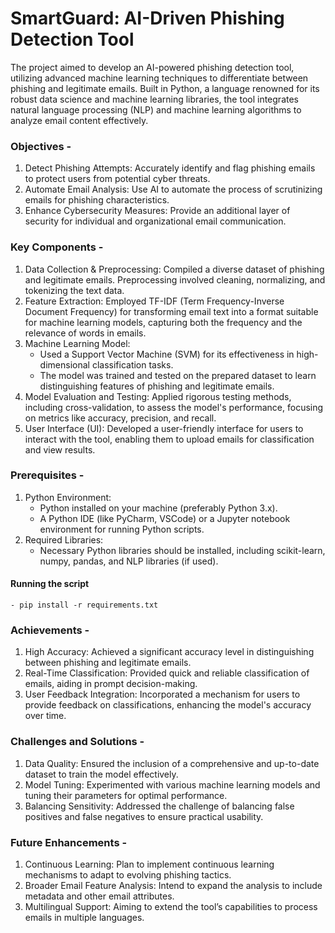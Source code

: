 # **SmartGuard: AI-Driven Phishing Detection Tool**

The project aimed to develop an AI-powered phishing detection tool, utilizing advanced machine learning techniques to differentiate between phishing and legitimate emails. Built in Python, a language renowned for its robust data science and machine learning libraries, the tool integrates natural language processing (NLP) and machine learning algorithms to analyze email content effectively.

### Objectives -
1. Detect Phishing Attempts: Accurately identify and flag phishing emails to protect users from potential cyber threats.
2. Automate Email Analysis: Use AI to automate the process of scrutinizing emails for phishing characteristics.
3. Enhance Cybersecurity Measures: Provide an additional layer of security for individual and organizational email communication.

### Key Components -
1. Data Collection & Preprocessing: Compiled a diverse dataset of phishing and legitimate emails. Preprocessing involved cleaning, normalizing, and tokenizing the text data.
2. Feature Extraction: Employed TF-IDF (Term Frequency-Inverse Document Frequency) for transforming email text into a format suitable for machine learning models, capturing both the frequency and the relevance of words in emails.
3. Machine Learning Model:
    - Used a Support Vector Machine (SVM) for its effectiveness in high-dimensional classification tasks.
    - The model was trained and tested on the prepared dataset to learn distinguishing features of phishing and legitimate emails.
4. Model Evaluation and Testing: Applied rigorous testing methods, including cross-validation, to assess the model's performance, focusing on metrics like accuracy, precision, and recall.
5. User Interface (UI): Developed a user-friendly interface for users to interact with the tool, enabling them to upload emails for classification and view results.

### Prerequisites - 
1. Python Environment:
   - Python installed on your machine (preferably Python 3.x).
   - A Python IDE (like PyCharm, VSCode) or a Jupyter notebook environment for running Python scripts.
2. Required Libraries:
   - Necessary Python libraries should be installed, including scikit-learn, numpy, pandas, and NLP libraries (if used).

#### **Running the script**
    - pip install -r requirements.txt

### Achievements -
1. High Accuracy: Achieved a significant accuracy level in distinguishing between phishing and legitimate emails.
2. Real-Time Classification: Provided quick and reliable classification of emails, aiding in prompt decision-making.
3. User Feedback Integration: Incorporated a mechanism for users to provide feedback on classifications, enhancing the model's accuracy over time.

### Challenges and Solutions -
1. Data Quality: Ensured the inclusion of a comprehensive and up-to-date dataset to train the model effectively.
2. Model Tuning: Experimented with various machine learning models and tuning their parameters for optimal performance.
3. Balancing Sensitivity: Addressed the challenge of balancing false positives and false negatives to ensure practical usability.

### Future Enhancements -
1. Continuous Learning: Plan to implement continuous learning mechanisms to adapt to evolving phishing tactics.
2. Broader Email Feature Analysis: Intend to expand the analysis to include metadata and other email attributes.
3. Multilingual Support: Aiming to extend the tool’s capabilities to process emails in multiple languages.
